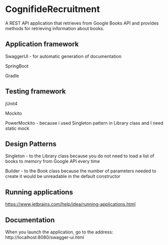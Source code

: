 # CognifideRecruitment
A REST API application that retrieves from Google Books API and provides methods for retrieving information about books.

## Application framework
SwaggerUI - for automatic generation of documentation

SpringBoot

Gradle

## Testing framework
jUnit4

Mockito

PowerMockito - because i used Singleton pattern in Library class and I need static mock

## Design Patterns
Singleton - to the Library class because you do not need to load a list of books to memory from Google API every time

Builder - to the Book class because the number of parameters needed to create it would be unreadable in the default constructor

## Running applications
https://www.jetbrains.com/help/idea/running-applications.html

## Documentation
When you launch the application, go to the address: http://localhost:8080/swagger-ui.html

